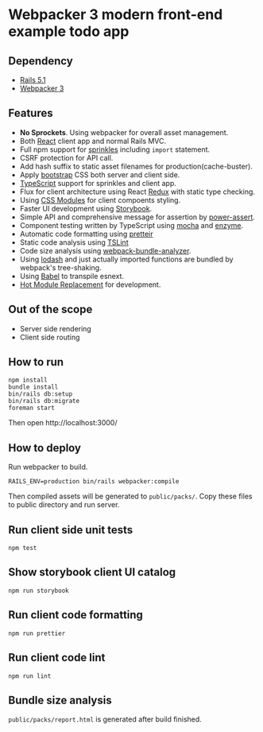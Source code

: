 # Webpacker 3 modern front-end example todo app

## Dependency

* [Rails 5.1](http://guides.rubyonrails.org/5_1_release_notes.html)
* [Webpacker 3](http://weblog.rubyonrails.org/2017/8/30/webpacker-3-0/)

## Features

* **No Sprockets**. Using webpacker for overall asset management.
* Both [React](https://reactjs.org/) client app and normal Rails MVC.
* Full npm support for [sprinkles](http://guides.rubyonrails.org/working_with_javascript_in_rails.html) including `import` statement.
* CSRF protection for API call.
* Add hash suffix to static asset filenames for production(cache-buster).
* Apply [bootstrap](http://getbootstrap.com/) CSS both server and client side.
* [TypeScript](https://www.typescriptlang.org/index.html) support for sprinkles and client app.
* Flux for client architecture using React [Redux](http://redux.js.org/) with static type checking.
* Using [CSS Modules](https://glenmaddern.com/articles/css-modules) for client compoents styling.
* Faster UI development using [Storybook](https://storybook.js.org/).
* Simple API and comprehensive message for assertion by [power-assert](https://github.com/power-assert-js/power-assert).
* Component testing written by TypeScript using [mocha](https://mochajs.org/) and [enzyme](https://github.com/airbnb/enzyme).
* Automatic code formatting using [pretteir](https://github.com/prettier/prettier)
* Static code analysis using [TSLint](https://palantir.github.io/tslint/)
* Code size analysis using [webpack-bundle-analyzer](https://github.com/webpack-contrib/webpack-bundle-analyzer).
* Using [lodash](https://lodash.com/) and just actually imported functions are bundled by webpack's tree-shaking.
* Using [Babel](https://babeljs.io/) to  transpile esnext.
* [Hot Module Replacement](https://webpack.js.org/guides/hot-module-replacement/) for development.

## Out of the scope

* Server side rendering
* Client side routing

## How to run

```
npm install
bundle install
bin/rails db:setup
bin/rails db:migrate
foreman start
```

Then open http://localhost:3000/

## How to deploy

Run webpacker to build.

```
RAILS_ENV=production bin/rails webpacker:compile
```

Then compiled assets will be generated to `public/packs/`.
Copy these files to public directory and run server.

## Run client side unit tests

```
npm test
```

## Show storybook client UI catalog

```
npm run storybook
```

## Run client code formatting

```
npm run prettier
```

## Run client code lint

```
npm run lint
```

## Bundle size analysis

`public/packs/report.html` is generated after build finished.
